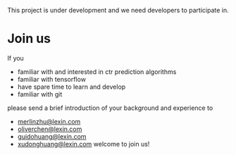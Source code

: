 This project is under development and we need developers to participate in.
# Join us
If you

- familiar with and interested in ctr prediction algorithms
- familiar with tensorflow 
- have spare time to learn and develop
- familiar with git

please send a brief introduction of your background and experience to 
- merlinzhu@lexin.com
- oliverchen@lexin.com
- guidohuang@lexin.com
- xudonghuang@lexin.com
welcome to join us!

